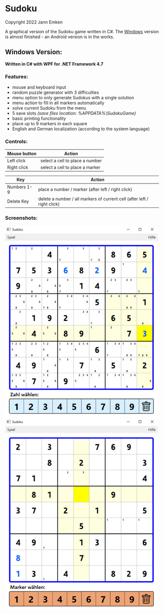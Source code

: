 # Sudoku

Copyright 2022 Jann Emken

A graphical version of the Sudoku game written in C#. The [Windows](https://github.com/q-g-j/Sudoku/tree/master/WPF) version is almost finished - an Android version is in the works.

## Windows Version:

**Written in C# with WPF for .NET Framework 4.7**

### Features:

- mouse and keyboard input
- random puzzle generator with 3 difficulties
- menu option to only generate Sudokus with a single solution
- menu action to fill in all markers automatically
- solve current Sudoku from the menu
- 5 save slots *(save files location: %APPDATA%\SudokuGame)*
- basic printing functionality
- place up to 9 markers in each square
- English and German localization (according to the system language)

### Controls:

|Mouse button|Action|
|-|-|
|Left click|select a cell to place a number|
|Right click|select a cell to place a marker|

|Key|Action|
|-|-|
|Numbers 1-9|place a number / marker (after left / right click)|
|Delete Key|delete a number / all markers of current cell (after left / right click)|

### Screenshots:

<img src="https://github.com/q-g-j/Sudoku/raw/master/WPF/screenshot-number.jpg" width="500">
<img src="https://github.com/q-g-j/Sudoku/raw/master/WPF/screenshot-marker.jpg" width="500">
